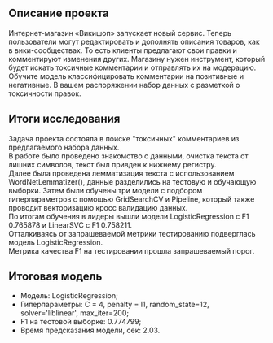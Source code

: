 ## Описание проекта

Интернет-магазин «Викишоп» запускает новый сервис. Теперь пользователи могут редактировать и дополнять описания товаров, как в вики-сообществах. То есть клиенты предлагают свои правки и комментируют изменения других. Магазину нужен инструмент, который будет искать токсичные комментарии и отправлять их на модерацию. 
Обучите модель классифицировать комментарии на позитивные и негативные. В вашем распоряжении набор данных с разметкой о токсичности правок.

## Итоги исследования

Задача проекта состояла в поиске "токсичных" комментариев из предлагаемого набора данных.  
В работе было проведено знакомство с данными, очистка текста от лишних символов, текст был привден к нижнему регистру.     
Далее была проведена лемматизация текста с использованием WordNetLemmatizer(), данные разделились на тестовую и обучающую выборки.
Затем были обучены три модели с подбором гиперпараметров с помощью GridSearchCV и Pipeline, который также проводит векторизацию кросс валидацию данных.  
По итогам обучения в лидеры вышли модели LogisticRegression с F1 0.765878 и LinearSVC с F1 0.758211.  
Отталкиваясь от запрашеваемой метрики тестированию подверглась модель LogisticRegression.  
Метрика качества F1 на тестировании прошла запрашеваемый порог.

##  Итоговая модель
- Модель: LogisticRegression;  
- Гиперпараметры: C = 4, penalty = l1, random_state=12, solver='liblinear', max_iter=200;     
- F1 на тестовой выборке: 0.774799;
- Время предсказания модели, сек: 2.03.

